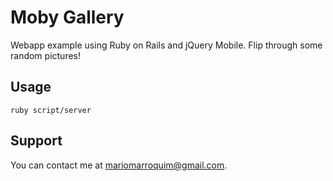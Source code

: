 Moby Gallery
============

Webapp example using Ruby on Rails and jQuery Mobile. Flip through some random pictures!

Usage
-----

```
ruby script/server
```

Support
-------

You can contact me at mariomarroquim@gmail.com.
